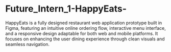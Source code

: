 # Future_Intern_1-HappyEats-
HappyEats is a fully designed restaurant web application prototype built in Figma, featuring an intuitive online ordering flow, interactive menu interface, and a responsive design adaptable for both web and mobile platforms. It focuses on enhancing the user dining experience through clean visuals and seamless navigation.
